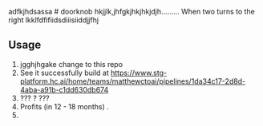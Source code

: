 adfkjhdsassa # doorknob
hkjjlk,jhfgkjhkjhkjdjh.........
When two turns to the right
lkklfdfifiidsdiiisiiddjjfhj
## Usage

1. jgghjhgake change to this repo
2. See it successfully build at <https://www.stg-platform.hc.ai/home/teams/matthewctoai/pipelines/1da34c17-2d8d-4aba-a91b-c1dd630db674>
3. ??? ?   ???
4. Profits (in 12 - 18 months) .
5.   
